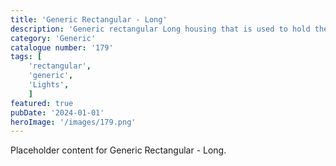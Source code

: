 ```yaml
---
title: 'Generic Rectangular - Long'
description: 'Generic rectangular Long housing that is used to hold the generic rectangular Long fronts. Can also be found in the collections page on Patreon.'
category: 'Generic'
catalogue number: '179'
tags: [
    'rectangular', 
    'generic',
    'Lights', 
    ]
featured: true
pubDate: '2024-01-01'
heroImage: '/images/179.png'
---
```


Placeholder content for Generic Rectangular - Long.
